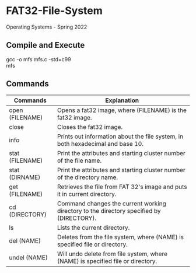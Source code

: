 # FAT32-File-System
Operating Systems - Spring 2022

## Compile and Execute 
gcc -o mfs mfs.c -std=c99 </br>
mfs

## Commands
Commands         | Explanation
-------------    | -------------
open (FILENAME)  | Opens a fat32 image, where (FILENAME) is the fat32 image.
close            | Closes the fat32 image.
info             | Prints out information about the file system, in both hexadecimal and base 10.
stat (FILENAME)  | Print the attributes and starting cluster number of the file name.
stat (DIRNAME)   | Print the attributes and starting cluster number of the directory name.
get  (FILENAME)  | Retrieves the file from FAT 32's image and puts it in current directory.
cd   (DIRECTORY) | Command changes the current working directory to the directory specified by (DIRECTORY).
ls               | Lists the current directory.
del  (NAME)      | Deletes from the file system, where (NAME) is specified file or directory.
undel (NAME)     | Will undo delete from file system, where (NAME) is specified file or directory.
